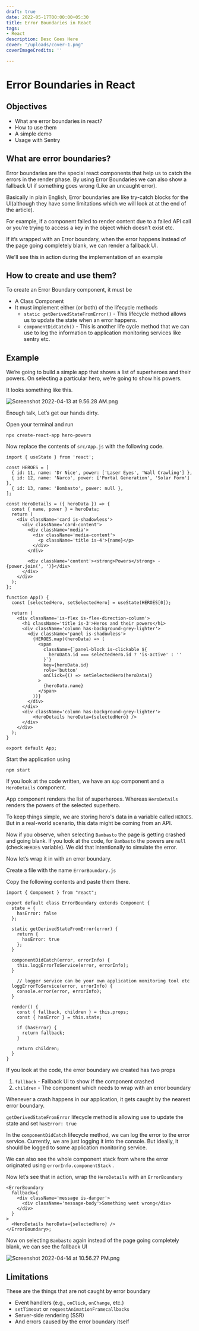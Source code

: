 ```yaml
---
draft: true
date: 2022-05-17T00:00:00+05:30
title: Error Boundaries in React
tags:
- React
description: Desc Goes Here
cover: "/uploads/cover-1.png"
coverImageCredits: ''

---
```

# Error Boundaries in React

## Objectives

* What are error boundaries in react?
* How to use them
* A simple demo
* Usage with Sentry

## What are error boundaries?

Error boundaries are the special react components that help us to catch the errors in the render phase. By using Error Boundaries we can also show a fallback UI if something goes wrong (Like an uncaught error).

Basically in plain English, Error boundaries are like try-catch blocks for the UI(although they have some limitations which we will look at at the end of the article).

For example, if a component failed to render content due to a failed API call or you’re trying to access a key in the object which doesn’t exist etc.

If it’s wrapped with an Error boundary, when the error happens instead of the page going completely blank, we can render a fallback UI.

We'll see this in action during the implementation of an example

## How to create and use them?

To create an Error Boundary component, it must be

* A Class Component
* It must implement either (or both) of the lifecycle methods
  * `static getDerivedStateFromError()` - This lifecycle method allows us to update the state when an error happens.
  * `componentDidCatch()` - This is another life cycle method that we can use to log the information to application monitoring services like sentry etc.

## Example

We’re going to build a simple app that shows a list of superheroes and their powers. On selecting a particular hero, we’re going to show his powers.

It looks something like this.

![Screenshot 2022-04-13 at 9.56.28 AM.png](https://s3-us-west-2.amazonaws.com/secure.notion-static.com/aac004b3-1e40-4cc9-b879-b57a74bd690e/Screenshot_2022-04-13_at_9.56.28_AM.png)

Enough talk, Let’s get our hands dirty.

Open your terminal and run

    npx create-react-app hero-powers
    

Now replace the contents of `src/App.js` with the following code.

    import { useState } from 'react';
    
    const HEROES = [
      { id: 11, name: 'Dr Nice', power: ['Laser Eyes', 'Wall Crawling'] },
      { id: 12, name: 'Narco', power: ['Portal Generation', 'Solar Form'] },
      { id: 13, name: 'Bombasto', power: null },
    ];
    
    const HeroDetails = ({ heroData }) => {
      const { name, power } = heroData;
      return (
        <div className='card is-shadowless'>
          <div className='card-content'>
            <div className='media'>
              <div className='media-content'>
                <p className='title is-4'>{name}</p>
              </div>
            </div>
    
            <div className='content'><strong>Powers</strong> - {power.join(', ')}</div>
          </div>
        </div>
      );
    };
    
    function App() {
      const [selectedHero, setSelectedHero] = useState(HEROES[0]);
    
      return (
        <div className='is-flex is-flex-direction-column'>
          <h1 className='title is-3'>Heros and their powers</h1>
          <div className='column has-background-grey-lighter'>
            <div className='panel is-shadowless'>
              {HEROES.map((heroData) => (
                <span
                  className={`panel-block is-clickable ${
                    heroData.id === selectedHero.id ? 'is-active' : ''
                  }`}
                  key={heroData.id}
                  role='button'
                  onClick={() => setSelectedHero(heroData)}
                >
                  {heroData.name}
                </span>
              ))}
            </div>
          </div>
          <div className='column has-background-grey-lighter'>
              <HeroDetails heroData={selectedHero} />
          </div>
        </div>
      );
    }
    
    export default App;
    

Start the application using

    npm start
    

If you look at the code written, we have an `App` component and a `HeroDetails` component.

App component renders the list of superheroes. Whereas `HeroDetails` renders the powers of the selected superhero.

To keep things simple, we are storing hero's data in a variable called `HEROES`. But in a real-world scenario, this data might be coming from an API.

Now if you observe, when selecting `Bambasto` the page is getting crashed and going blank. If you look at the code, for `Bambasto` the powers are `null` (check `HEROES` variable). We did that intentionally to simulate the error.

Now let’s wrap it in with an error boundary.

Create a file with the name `ErrorBoundary.js`

Copy the following contents and paste them there.

    import { Component } from "react";
    
    export default class ErrorBoundary extends Component {
      state = {
        hasError: false
      };
    
      static getDerivedStateFromError(error) {
        return {
          hasError: true
        };
      }
    
      componentDidCatch(error, errorInfo) {
        this.loggErrorToService(error, errorInfo);
      }
    	
    	// logger service can be your own application monitoring tool etc
      loggErrorToService(error, errorInfo) {
        console.error(error, errorInfo);
      }
    
      render() {
        const { fallback, children } = this.props;
        const { hasError } = this.state;
    
        if (hasError) {
          return fallback;
        }
    
        return children;
      }
    }
    

If you look at the code, the error boundary we created has two props

1. `fallback` - Fallback UI to show if the component crashed
2. `children` - The component which needs to wrap with an error boundary

Whenever a crash happens in our application, it gets caught by the nearest error boundary.

`getDerivedStateFromError` lifecycle method is allowing use to update the state and set `hasError: true`

In the `componentDidCatch` lifecycle method, we can log the error to the error service. Currently, we are just logging it into the console. But ideally, it should be logged to some application monitoring service.

We can also see the whole component stack from where the error originated using `errorInfo.componentStack` .

Now let’s see that in action, wrap the `HeroDetails` with an `ErrorBoundary`

    <ErrorBoundary
      fallback={
        <div className='message is-danger'>
          <div className='message-body'>Something went wrong</div>
        </div>
      }
    >
      <HeroDetails heroData={selectedHero} />
    </ErrorBoundary>;
    

Now on selecting `Bambasto` again instead of the page going completely blank, we can see the fallback UI

![Screenshot 2022-04-14 at 10.56.27 PM.png](https://s3-us-west-2.amazonaws.com/secure.notion-static.com/fa2678de-1e76-4957-b49a-9f520acdace2/Screenshot_2022-04-14_at_10.56.27_PM.png)

## Limitations

These are the things that are not caught by error boundary

* Event handlers (e.g., `onClick`, `onChange`, etc.)
* `setTimeout` or `requestAnimationFramecallbacks`
* Server-side rendering (SSR)
* And errors caused by the error boundary itself